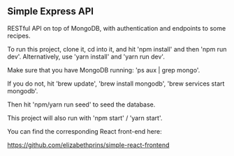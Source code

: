 <h2>Simple Express API</h2>

<p>
RESTful API on top of MongoDB, with authentication and endpoints to some recipes.
</p>
<p>
To run this project, clone it, cd into it, and hit 'npm install' and then 'npm run dev'.
Alternatively, use 'yarn install' and 'yarn run dev'.
</p>
<p>
Make sure that you have MongoDB running: 'ps aux | grep mongo'.
</p>
<p>
If you do not, hit 'brew update', 'brew install mongodb', 'brew services start mongodb'.
</p>
<p>
Then hit 'npm/yarn run seed' to seed the database.
</p>
<p>
This project will also run with 'npm start' / 'yarn start'.
</p>
<p>
You can find the corresponding React front-end here:
</p>

https://github.com/elizabethprins/simple-react-frontend
